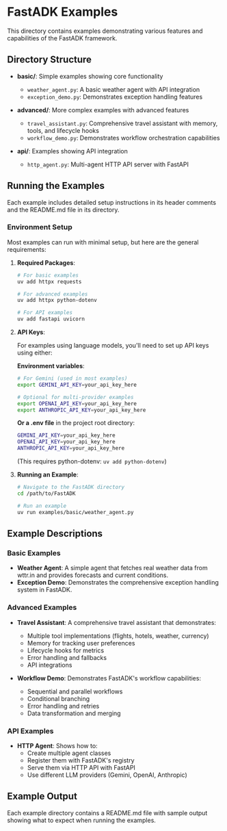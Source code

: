 # FastADK Examples

This directory contains examples demonstrating various features and capabilities of the FastADK framework.

## Directory Structure

- **basic/**: Simple examples showing core functionality
  - `weather_agent.py`: A basic weather agent with API integration
  - `exception_demo.py`: Demonstrates exception handling features

- **advanced/**: More complex examples with advanced features
  - `travel_assistant.py`: Comprehensive travel assistant with memory, tools, and lifecycle hooks
  - `workflow_demo.py`: Demonstrates workflow orchestration capabilities

- **api/**: Examples showing API integration
  - `http_agent.py`: Multi-agent HTTP API server with FastAPI

## Running the Examples

Each example includes detailed setup instructions in its header comments and the README.md file in its directory.

### Environment Setup

Most examples can run with minimal setup, but here are the general requirements:

1. **Required Packages**:

   ```bash
   # For basic examples
   uv add httpx requests
   
   # For advanced examples
   uv add httpx python-dotenv
   
   # For API examples
   uv add fastapi uvicorn
   ```

2. **API Keys**:

   For examples using language models, you'll need to set up API keys using either:

   **Environment variables**:

   ```bash
   # For Gemini (used in most examples)
   export GEMINI_API_KEY=your_api_key_here
   
   # Optional for multi-provider examples
   export OPENAI_API_KEY=your_api_key_here
   export ANTHROPIC_API_KEY=your_api_key_here
   ```

   **Or a .env file** in the project root directory:

   ```bash
   GEMINI_API_KEY=your_api_key_here
   OPENAI_API_KEY=your_api_key_here
   ANTHROPIC_API_KEY=your_api_key_here
   ```

   (This requires python-dotenv: `uv add python-dotenv`)

3. **Running an Example**:

   ```bash
   # Navigate to the FastADK directory
   cd /path/to/FastADK
   
   # Run an example
   uv run examples/basic/weather_agent.py
   ```

## Example Descriptions

### Basic Examples

- **Weather Agent**: A simple agent that fetches real weather data from wttr.in and provides forecasts and current conditions.
- **Exception Demo**: Demonstrates the comprehensive exception handling system in FastADK.

### Advanced Examples

- **Travel Assistant**: A comprehensive travel assistant that demonstrates:
  - Multiple tool implementations (flights, hotels, weather, currency)
  - Memory for tracking user preferences
  - Lifecycle hooks for metrics
  - Error handling and fallbacks
  - API integrations

- **Workflow Demo**: Demonstrates FastADK's workflow capabilities:
  - Sequential and parallel workflows
  - Conditional branching
  - Error handling and retries
  - Data transformation and merging

### API Examples

- **HTTP Agent**: Shows how to:
  - Create multiple agent classes
  - Register them with FastADK's registry
  - Serve them via HTTP API with FastAPI
  - Use different LLM providers (Gemini, OpenAI, Anthropic)

## Example Output

Each example directory contains a README.md file with sample output showing what to expect when running the examples.

